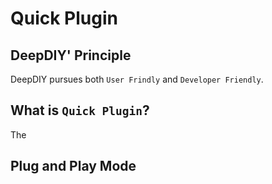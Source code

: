 # Quick Plugin

## DeepDIY' Principle
DeepDIY pursues both `User Frindly` and `Developer Friendly`.

## What is `Quick Plugin`?
The 

## Plug and Play Mode
